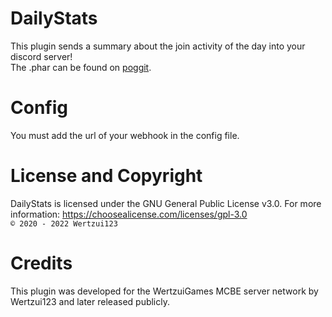 # DailyStats
This plugin sends a summary about the join activity of the day into your discord server!
<br>The .phar can be found on <a href="https://poggit.pmmp.io/p/DailyStats">poggit</a>.

# Config
You must add the url of your webhook in the config file.

# License and Copyright
DailyStats is licensed under the GNU General Public License v3.0. For more information: https://choosealicense.com/licenses/gpl-3.0
<br><code>© 2020 - 2022 Wertzui123</code>

# Credits
This plugin was developed for the WertzuiGames MCBE server network by Wertzui123 and later released publicly.